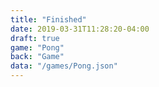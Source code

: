 ```yaml
---
title: "Finished"
date: 2019-03-31T11:28:20-04:00
draft: true
game: "Pong"
back: "Game"
data: "/games/Pong.json"
---
```

